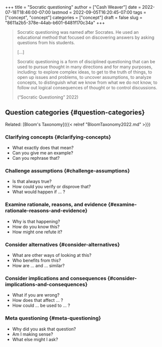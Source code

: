 +++
title = "Socratic questioning"
author = ["Cash Weaver"]
date = 2022-07-18T18:46:00-07:00
lastmod = 2022-09-05T16:20:45-07:00
tags = ["concept", "concept"]
categories = ["concept"]
draft = false
slug = "8611a2b5-378e-44ab-b601-6481f170c34a"
+++

> Socratic questioning was named after Socrates. He used an educational method that focused on discovering answers by asking questions from his students.
>
> [...]
>
> Socratic questioning is a form of disciplined questioning that can be used to pursue thought in many directions and for many purposes, including: to explore complex ideas, to get to the truth of things, to open up issues and problems, to uncover assumptions, to analyze concepts, to distinguish what we know from what we do not know, to follow out logical consequences of thought or to control discussions.
>
> (“Socratic Questioning” 2022)


## Question categories {#question-categories}

Related: [Bloom's Taxonomy]({{< relref "BloomTaxonomy2022.md" >}})


### Clarifying concepts {#clarifying-concepts}

-   What exactly does that mean?
-   Can you give me an example?
-   Can you rephrase that?


### Challenge assumptions {#challenge-assumptions}

-   Is that always true?
-   How could you verify or disprove that?
-   What would happen if ... ?


### Examine rationale, reasons, and evidence {#examine-rationale-reasons-and-evidence}

-   Why is that happening?
-   How do you know this?
-   How might one refute it?


### Consider alternatives {#consider-alternatives}

-   What are other ways of looking at this?
-   Who benefits from this?
-   How are ... and ... similar?


### Consider implications and consequences {#consider-implications-and-consequences}

-   What if you are wrong?
-   How does that affect ... ?
-   How could ... be used to ... ?


### Meta questioning {#meta-questioning}

-   Why did you ask that question?
-   Am I making sense?
-   What else might I ask?
